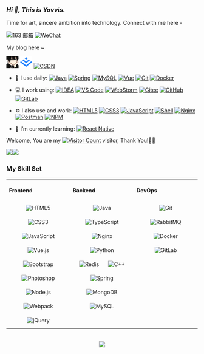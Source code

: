 <link rel="stylesheet" type="text/css" href="./conmmon.css">

### _Hi 👋, This is Yovvis._

Time for art, sincere ambition into technology. Connect with me here -

[![163 邮箱](https://img.shields.io/badge/-163%20Mail-FC1F1F?style=plastic&link=mailto:find_meettyj@163.com)](mailto:find_meettyj@163.com)
[![WeChat](https://img.shields.io/badge/WeChat-07C160?logo=wechat&logoColor=white)](https://raw.githubusercontent.com/yovvis/nav/main/static/qrcode-yovvis.png)

My blog here ~

[![Yovvis's Blog](https://raw.githubusercontent.com/yovvis/nav/main/static/icon32/p.png)](https://blog.yovvis.top)
[![掘金](https://raw.githubusercontent.com/yovvis/nav/main/static/icon32/juejin.png)](https://juejin.cn/user/776699375262679)
[![CSDN](https://raw.githubusercontent.com/yovvis/nav/main/static/icon32/csdn.png)](https://blog.csdn.net/losthief?spm=1010.2135.3001.5343)



- 🚀 I use daily:
  [![Java](https://img.shields.io/badge/Java-ED8B00?logo=openjdk&logoColor=white)]()
  [![Spring](https://img.shields.io/badge/Spring-6DB33F?logo=spring&logoColor=white)]()
  [![MySQL](https://img.shields.io/badge/MySQL-00000F?logo=mysql&logoColor=white)]()
  [![Vue](https://img.shields.io/badge/Vue.js-35495E?logo=vue.js&logoColor=4FC08D)]()
  [![Git](https://img.shields.io/badge/-Git-000000?logo=git&logoColor=FF7043)]()
  [![Docker](https://img.shields.io/badge/docker-20232A?logo=docker&logoColor=61DAFB)]()

- 💻 I work using:
  [![IDEA](https://img.shields.io/badge/IntelliJ_IDEA-000000.svg?style=plastic&logo=intellij-idea&logoColor=white)]()
  [![VS Code](https://img.shields.io/badge/-VS%20Code-007ACC?style=plastic&logo=visual-studio-code)]()
  [![WebStorm](https://img.shields.io/badge/WebStorm-000000?style=plastic&logo=WebStorm&logoColor=white)]()
  [![Gitee](https://img.shields.io/badge/-Gitee-A80025?logo=gitee&logoColor=F16061)]()
  [![GitHub](https://img.shields.io/badge/-GitHub-181717?style=plastic&logo=github)]()
  [![GitLab](https://img.shields.io/badge/-GitLab-FCA121?style=plastic&logo=gitlab)]()

- ⚙️ I also use and work:
  [![HTML5](https://img.shields.io/badge/-HTML5-E34F26?style=plastic&logo=html5&logoColor=white)]()
  [![CSS3](https://img.shields.io/badge/-CSS3-1572B6?style=plastic&logo=css3)]()
  [![JavaScript](https://img.shields.io/badge/JavaScript-000000?style=plastic&logo=JavaScript&logoColor=FFCA28)]()
  [![Shell](https://img.shields.io/badge/-Shell-4EC422?logo=Shell&logoColor=FF7043)]()
  [![Nginx](https://img.shields.io/badge/-Nginx-F6C915?logo=nginx&logoColor=029137)]()
  [![Postman](https://img.shields.io/badge/-Postman-7A1FA2?logo=postman&logoColor=FC8019)]()
  [![NPM](https://img.shields.io/badge/-NPM-2875E3?logo=npm&logoColor=029137)]()

- 🌱 I’m currently learning:
  [![React Native](https://img.shields.io/badge/React-20232A?style=plastic&logo=react&logoColor=61DAFB)]()


Welcome, You are my [![Visitor Count](https://profile-counter.glitch.me/yovvis/count.svg)]() visitor, Thank You!🎉🎉

<!-- [![Top Langs](https://github-readme-stats.vercel.app/api/top-langs/?username=yovvis&theme=flag-india)](https://github.com/yovvis/github-readme-stats) -->

[<span><img src="https://github-readme-stats.vercel.app/api/top-langs/?username=yovvis&layout=compact" height=145/></span><span><img src="https://github-readme-stats.vercel.app/api?username=yovvis&count_private=true&show_icons=true" height=145/></span>]()

<!--
<table border="0">
<tr>
<td valign="top">
<img src="https://github-readme-stats.vercel.app/api/top-langs/?username=all-smile&layout=compact" alt="Top Langs" height="160" />
</td>
<td valign="top">
<img src="https://github-readme-stats.vercel.app/api?username=all-smile&show_icons=true" alt="all-smile's GitHub stats" height="160" />
</td>
</tr>
</table>
-->

<!--
![Top Langs](https://github-readme-stats.vercel.app/api/top-langs/?username=all-smile&layout=compact)
![all-smile's GitHub stats](https://github-readme-stats.vercel.app/api?username=all-smile&show_icons=true)
-->

### My Skill Set
<table><tr><td valign="top" width="33%">



#### Frontend
<div align="center">
<img style="margin: 10px" src="https://profilinator.rishav.dev/skills-assets/html5-original-wordmark.svg" alt="HTML5" height="50" />
<img style="margin: 10px" src="https://profilinator.rishav.dev/skills-assets/css3-original-wordmark.svg" alt="CSS3" height="50" />
<img style="margin: 10px" src="https://profilinator.rishav.dev/skills-assets/javascript-original.svg" alt="JavaScript" height="50" />
<img style="margin: 10px" src="https://profilinator.rishav.dev/skills-assets/vuejs-original-wordmark.svg" alt="Vue.js" height="50" />
<img style="margin: 10px" src="https://profilinator.rishav.dev/skills-assets/bootstrap-plain.svg" alt="Bootstrap" height="50" />
<img style="margin: 10px" src="https://profilinator.rishav.dev/skills-assets/photoshop-plain.svg" alt="Photoshop" height="50" />
<img style="margin: 10px" src="https://profilinator.rishav.dev/skills-assets/nodejs-original-wordmark.svg" alt="Node.js" height="50" />
<img style="margin: 10px" src="https://profilinator.rishav.dev/skills-assets/webpack-original.svg" alt="Webpack" height="50" />
<img style="margin: 10px" src="https://profilinator.rishav.dev/skills-assets/jquery.png" alt="jQuery" height="50" />
</div>

</td>
<td valign="top" width="33%">

#### Backend
<div align="center">
<img style="margin: 10px" src="https://profilinator.rishav.dev/skills-assets/java-original-wordmark.svg" alt="Java" height="50" />
<img style="margin: 10px" src="https://profilinator.rishav.dev/skills-assets/typescript-original.svg" alt="TypeScript" height="50" />
<img style="margin: 10px" src="https://profilinator.rishav.dev/skills-assets/nginx-original.svg" alt="Nginx" height="50" />
<img style="margin: 10px" src="https://profilinator.rishav.dev/skills-assets/python-original.svg" alt="Python" height="50" />
<img style="margin: 10px" src="https://profilinator.rishav.dev/skills-assets/redis-original-wordmark.svg" alt="Redis" height="50" />
<img style="margin: 10px" src="https://profilinator.rishav.dev/skills-assets/cplusplus-original.svg" alt="C++" height="50" />
<img style="margin: 10px" src="https://profilinator.rishav.dev/skills-assets/springio-icon.svg" alt="Spring" height="50" />
<img style="margin: 10px" src="https://profilinator.rishav.dev/skills-assets/mongodb-original-wordmark.svg" alt="MongoDB" height="50" />
<img style="margin: 10px" src="https://profilinator.rishav.dev/skills-assets/mysql-original-wordmark.svg" alt="MySQL" height="50" />
</div>

</td>
<td valign="top" width="33%">

#### DevOps
<div align="center">
<img style="margin: 10px" src="https://profilinator.rishav.dev/skills-assets/git-scm-icon.svg" alt="Git" height="50" /></a>  
<img style="margin: 10px" src="https://profilinator.rishav.dev/skills-assets/rabbitmq-icon.svg" alt="RabbitMQ" height="50" />
<img style="margin: 10px" src="https://profilinator.rishav.dev/skills-assets/docker-original-wordmark.svg" alt="Docker" height="50" /> 
<img style="margin: 10px" src="https://profilinator.rishav.dev/skills-assets/gitlab.svg" alt="GitLab" height="50" />
</div>
</td>
</tr>
</table>

<br/>
<div align="center">
  <a href="https://raw.githubusercontent.com/yovvis/nav/main/static/buymeacoffeell.jpg" target="_blank" style="display: inline-block;">
    <img
        src="https://img.shields.io/badge/Donate-Buy%20Me%20A%20Coffee-orange.svg?style=flat-square"
        align="center"
    />
  </a>
</div>
